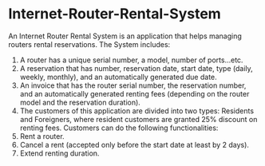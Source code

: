 # Internet-Router-Rental-System
An Internet Router Rental System is an application that helps managing routers rental reservations.
The System includes:
1) A router has a unique serial number, a model, number of ports...etc.
2) A reservation that has number, reservation date, start date, type (daily, weekly,
monthly), and an automatically generated due date.
3) An invoice that has the router serial number, the reservation number, and an automatically generated renting fees (depending on the router model and the
reservation duration).
4) The customers of this application are divided into two types: Residents and
Foreigners, where resident customers are granted 25% discount on renting fees.
Customers can do the following functionalities:
6) Rent a router.
7) Cancel a rent (accepted only before the start date at least by 2 days).
8) Extend renting duration.
